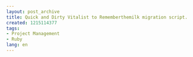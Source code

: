 ```yaml
---
layout: post_archive
title: Quick and Dirty Vitalist to Rememberthemilk migration script.
created: 1215114377
tags:
- Project Management
- Ruby
lang: en
---
```


